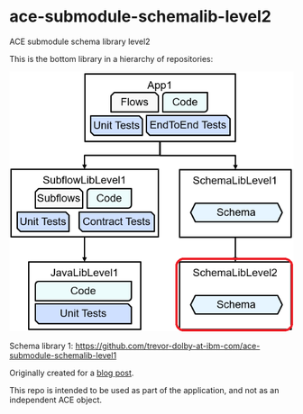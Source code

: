 # ace-submodule-schemalib-level2

ACE submodule schema library level2

This is the bottom library in a hierarchy of repositories:

![ace-submodule-example-layout](ace-submodule-example-layout.png)

Schema library 1: https://github.com/trevor-dolby-at-ibm-com/ace-submodule-schemalib-level1

Originally created for a [blog post](https://community.ibm.com/community/user/integration/blogs/trevor-dolby/2023/04/03/automated-multi-repo-app-connect-enterprise-ace-ba).

This repo is intended to be used as part of the application, and not as an independent ACE object. 
